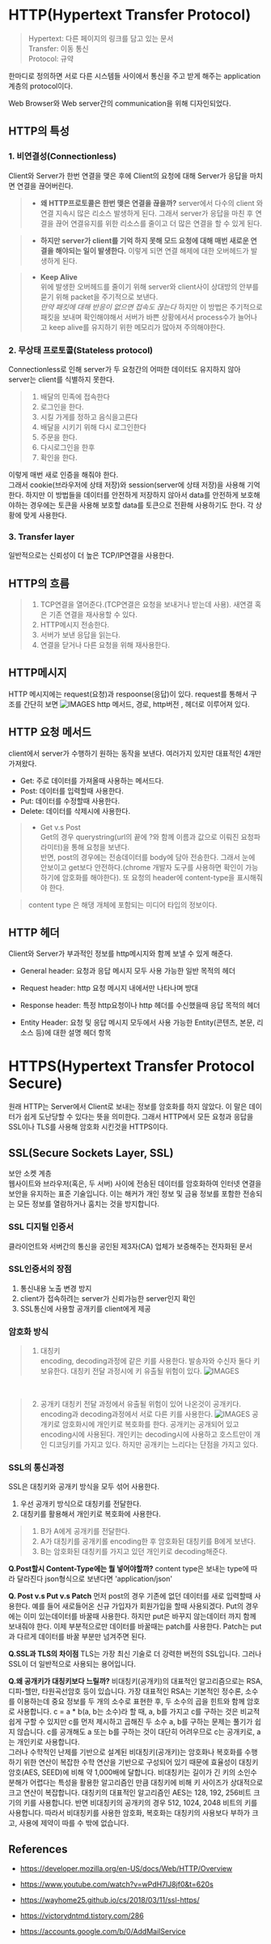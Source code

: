 # HTTP(Hypertext Transfer Protocol)
> Hypertext: 다른 페이지의 링크를 담고 있는 문서   
  Transfer: 이동 통신  
  Protocol: 규약  

한마디로 정의하면 서로 다른 시스템들 사이에서 통신을 주고 받게 해주는 application 계층의 protocol이다.
  
Web Browser와 Web server간의 communication을 위해 디자인되었다. 

## HTTP의 특성
 ### 1. 비연결성(Connectionless) 
 Client와 Server가 한번 연결을 맺은 후에 Client의 요청에 대해 Server가 응답을 마치면 연결을 끊어버린다.

 > - __왜 HTTP프로토콜은 한번 맺은 연결을 끊을까?__
    server에서 다수의 client 와 연결 지속시 많은 리소스 발생하게 된다. 그래서 server가 응답을 마친 후 연결을 끊어 연결유지를 위한 리소스를 줄이고 더 많은 연결을 할 수 있게 된다.

 > - __하지만 server가 client를 기억 하지 못해 모드 요청에 대해 매번 새로운 연결을 해야되는 일이 발생한다.__
     이렇게 되면 연결 해제에 대한 오버헤드가 발생하게 된다.

 > - __Keep Alive__  
     위에 발생한 오버헤드를 줄이기 위해 server와 client사이 상대방의 안부를 묻기 위해 packet을 주기적으로 보낸다.  
    _만약 패킷에 대해 반응이 없으면 접속도 끊는다_
      하지만 이 방법은 주기적으로 패킷을 보내며 확인해야해서 서버가 바쁜 상황에서서 process수가 늘어나고 keep alive를 유지하기 위한 메모리가 많아져 주의해야한다.
  
 
 ### 2. 무상태 프로토콜(Stateless protocol)
   Connectionless로 인해 server가 두 요청간의 어떠한 데이터도 유지하지 않아 server는 client를 식별하지 못한다.
 >   1. 배달의 민족에 접속한다
 >   2. 로그인을 한다.
 >   3. 시킬 가게를 정하고 음식을고른다
 >   4. 배달을 시키기 위해 다시 로그인한다
 >   5. 주문을 한다.
 >   6. 다시로그인을 한후
 >   7. 확인을 한다. 

 이렇게 매번 새로 인증을 해줘야 한다.  
 그래서 cookie(브라우저에 상태 저장)와 session(server에 상태 저장)을 사용해 기억한다.
 하지만 이 방법들을 데이터를 안전하게 저장하지 않아서 data를 안전하게 보호해야하는 경우에는 토큰을 사용해 보호할 data를 토큰으로 전환해 사용하기도 한다. 각 상황에 맞게 사용한다.

 ### 3. Transfer layer
   일반적으로는 신뢰성이 더 높은 TCP/IP연결을 사용한다. 

## HTTP의 흐름
> 1. TCP연결을 열어준다.(TCP연결은 요청을 보내거나 받는데 사용). 새연결 혹은 기존 연결을 재사용할 수 있다.  
> 2. HTTP메시지 전송한다.
> 3. 서버가 보낸 응답을 읽는다.
> 4. 연결을 닫거나 다른 요청을 위해 재사용한다.

 ## HTTP메시지
HTTP 메시지에는 request(요청)과 respoonse(응답)이 있다. 
request를 통해서 구조를 간단히 보면
![IMAGES](../images/httpResponse.png) 
http 메서드, 경로, http버전 , 헤더로 이루어져 있다.

 ## HTTP 요청 메서드
 client에서 server가 수행하기 원하는 동작을 보낸다. 여러가지 있지만 대표적인 4개만 가져왔다.

 - Get: 주로 데이터를 가져올때 사용하는 메서드다.
 - Post: 데이터를 입력할때 사용한다.
 - Put: 데이터를 수정할때 사용한다.
 - Delete: 데이터를 삭제시에 사용한다.

> - Get v.s Post  
  Get의 경우 querystring(url의 끝에 ?와 함께 이름과 값으로 이뤄진 요청파라미터)을 통해 요청을 보낸다.  
  반면, post의 경우에는 전송데이터를 body에 담아 전송한다. 그래서 눈에 안보이고 get보다 안전하다.(chrome 개발자 도구를 사용하면 확인이 가능하기에 암호화를 해야한다). 또 요청의 header에 content-type을 표시해줘야 한다.

> content type 은 해댕 개체에 포함되는 미디어 타입의 정보이다.


  ## HTTP 헤더
  Client와 Server가 부과적인 정보를 http메시지와 함께 보낼 수 있게 해준다.  

  - General header: 요청과 응답 메시지 모두 사용 가능한 일반 목적의 헤더
  - Request header: http 요청 메시지 내에서만 나타나며 방대
  - Response header: 특정 http요청이나 http 헤더를 수신했을때 응답 목적의 헤더

  - Entity Header: 요청 및 응답 메시지 모두에서 사용 가능한 Entity(콘텐츠, 본문, 리소스 등)에 대한 설명 헤더 항목


# HTTPS(Hypertext Transfer Protocol Secure)
원래 HTTP는 Server에서 Client로 보내는 정보를 암호화를 하지 않았다. 이 말은 데이터가 쉽게 도난당할 수 있다는 뜻을 의미한다. 그래서 HTTP에서 모든 요청과 응답을 SSL이나 TLS를 사용해 암호화 시킨것을 HTTPS이다. 

## SSL(Secure Sockets Layer, SSL)
보안 소켓 계층  
웹사이트와 브라우저(혹은, 두 서버) 사이에 전송된 데이터를 암호화하여 인터넷 연결을 보안을 유지하는 표준 기술입니다. 이는 해커가 개인 정보 및 금융 정보를 포함한 전송되는 모든 정보를 열람하거나 훔치는 것을 방지합니다.

### SSL 디지털 인증서
클라이언트와 서버간의 통신을 공인된 제3자(CA) 업체가 보증해주는 전자화된 문서

### SSL인증서의 장점
1. 통신내용 노출 변경 방지
2. client가 접속하려는 server가 신뢰가능한 server인지 확인
3. SSL통신에 사용할 공개키를 client에게 제공

### 암호화 방식
> 1. 대칭키  
encoding, decoding과정에 같은 키를 사용한다.
발송자와 수신자 둘다 키 보유한다. 대칭키 전달 과정시에 키 유출될 위험이 있다.
![IMAGES](../images/symmetrickey.png) 

<br>

> 2. 공개키
대칭키 전달 과정에서 유출될 위험이 있어 나온것이 공개키다.
encoding과 decoding과정에서 서로 다른 키를 사용한다. 
![IMAGES](../images/publickey.png) 
공개키로 암호화시에 개인키로 복호화를 한다. 공개키는 공개되어 있고 encoding시에 사용된다. 개인키는 decoding시에 사용하고 호스트만이 개인 디코딩키를 가지고 있다.
하지만 공개키는 느리다는 단점을 가지고 있다.

### SSL의 통신과정
SSL은 대칭키와 공개키 방식을 모두 섞어 사용한다. 
1. 우선 공개키 방식으로 대칭키를 전달한다.
2. 대칭키를 활용해서 개인키로 복호화에 사용한다.
> 1. B가 A에게 공개키를 전달한다.
> 2. A가 대칭키를 공개키롤 encoding한 후 암호화된 대칭키를 B에게 보낸다.
> 3. B는 암호화된 대칭키를 가지고 있던 개인키로 decoding해준다.

__Q.Post할시 Content-Type에는 뭘 넣어야할까?__
content type은 보내는 type에 따라 달라진다 json형식으로 보낸다면 'application/json'

__Q. Post v.s Put v.s Patch__
먼저 post의 경우 기존에 없던 데이터를 새로 입력할때 사용한다. 예를 들어 새로들어온 신규 가입자가 회원가입을 할때 사용되겠다. Put의 경우에는 이미 있는데이터를 바꿀때 사용한다. 하지만 put은 바꾸지 않는데이터 까지 함께 보내줘야 한다. 이제 부분적으로만 데이터를 바꿀때는 patch를 사용한다. Patch는 put과 다르게 데이터를 바꿀 부분만 넘겨주면 된다. 

__Q.SSL과 TLS의 차이점__
TLS는 가장 최신 기술로 더 강력한 버전의 SSL입니다. 그러나 SSL이 더 일반적으로 사용되는 용어입니다.

__Q.왜 공개키가 대칭키보다 느릴까?__
비대칭키(공개키)의 대표적인 알고리즘으로는 RSA, 디피-헬만, 타원곡선암호 등이 있습니다. 가장 대표적인 RSA는 기본적인 정수론, 소수를 이용하는데 중요 정보를 두 개의 소수로 표현한 후, 두 소수의 곱을 힌트와 함께 암호로 사용합니다. c = a * b(a, b는 소수)라 할 때, a, b를 가지고 c를 구하는 것은 비교적 쉽게 구할 수 있지만 c를 먼저 제시하고 곱해진 두 소수 a, b를 구하는 문제는 풀기가 쉽지 않습니다. c를 공개해도 a 또는 b를 구하는 것이 대단히 어려우므로 c는 공개키로, a는 개인키로 사용합니다.  
그러나 수학적인 난제를 기반으로 설계된 비대칭키(공개키)는 암호화나 복호화를 수행하기 위한 연산이 복잡한 수학 연산을 기반으로 구성되어 있기 때문에 효율성이 대칭키 암호(AES, SEED)에 비해 약 1,000배에 달합니다.
비대칭키는 길이가 긴 키의 소인수 분해가 어렵다는 특성을 활용한 알고리즘인 만큼 대칭키에 비해 키 사이즈가 상대적으로 크고 연산이 복잡합니다. 대칭키의 대표적인 알고리즘인 AES는 128, 192, 256비트 크기의 키를 사용합니다. 반면 비대칭키의 공개키의 경우 512, 1024, 2048 비트의 키를 사용합니다. 따라서 비대칭키를 사용한 암호화, 복호화는 대칭키의 사용보다 부하가 크고, 사용에 제약이 따를 수 밖에 없습니다.


## References

- https://developer.mozilla.org/en-US/docs/Web/HTTP/Overview  
- https://www.youtube.com/watch?v=wPdH7lJ8jf0&t=620s
- https://wayhome25.github.io/cs/2018/03/11/ssl-https/
- https://victorydntmd.tistory.com/286

- https://accounts.google.com/b/0/AddMailService

 
     

    
